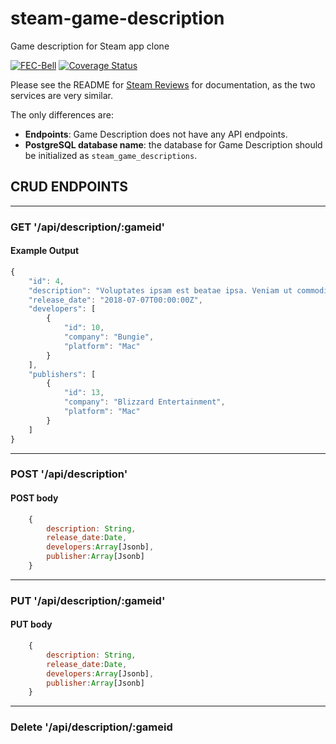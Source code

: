 # steam-game-description
Game description for Steam app clone

[![FEC-Bell](https://circleci.com/gh/FEC-Bell/steam-game-description.svg?style=svg)](https://app.circleci.com/pipelines/github/FEC-Bell/steam-game-description)
[![Coverage Status](https://coveralls.io/repos/github/FEC-Bell/steam-game-description/badge.svg)](https://coveralls.io/github/FEC-Bell/steam-game-description)

Please see the README for [Steam Reviews](https://github.com/FEC-Bell/steam-reviews) for documentation, as the two services are very similar.

The only differences are:

- **Endpoints**: Game Description does not have any API endpoints.
- **PostgreSQL database name**: the database for Game Description should be initialized as `steam_game_descriptions`.

## CRUD ENDPOINTS
---

### GET '/api/description/:gameid'

#### Example Output

```javascript
{
    "id": 4,
    "description": "Voluptates ipsam est beatae ipsa. Veniam ut commodi amet eaque officiis vero natus veniam. Est sunt repellendus vel dignissimos incidunt rerum incidunt minus ad. Esse id voluptas praesentium sed sed mollitia deleniti autem velit. Et at consequatur ratione accusamus. Et a non culpa velit sed dolorem. Dolor vel ad. Voluptas temporibus omnis quia ea. Quo quos aut fugit consequuntur alias praesentium voluptatum commodi ut. Et corporis nostrum ea consequatur quia ut corrupti. Placeat qui tenetur qui est cumque ad nam reprehenderit.",
    "release_date": "2018-07-07T00:00:00Z",
    "developers": [
        {
            "id": 10,
            "company": "Bungie",
            "platform": "Mac"
        }
    ],
    "publishers": [
        {
            "id": 13,
            "company": "Blizzard Entertainment",
            "platform": "Mac"
        }
    ]
}

```
---



### POST '/api/description'

#### POST body
```javascript
    {
        description: String,
        release_date:Date,
        developers:Array[Jsonb],
        publisher:Array[Jsonb]
    }
```
---

### PUT '/api/description/:gameid'

#### PUT body
```javascript
    {
        description: String,
        release_date:Date,
        developers:Array[Jsonb],
        publisher:Array[Jsonb]
    }
```
---


### Delete '/api/description/:gameid
